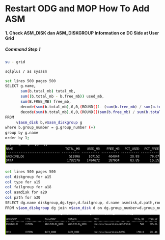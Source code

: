 # Restart ODG and MOP How To Add ASM

#### 1. Check ASM_DISK dan ASM_DISKGROUP Information on DC Side at User Grid

##### Command Step 1
```bash
su - grid 
```
```bash
sqlplus / as sysasm
```
```bash
set lines 500 pages 500
SELECT g.name,
       sum(b.total_mb) total_mb,
       sum((b.total_mb - b.free_mb)) used_mb,
       sum(B.FREE_MB) free_mb,
       decode(sum(b.total_mb),0,0,(ROUND((1- (sum(b.free_mb) / sum(b.total_mb)))*100, 2))) pct_used,
       decode(sum(b.total_mb),0,0,(ROUND(((sum(b.free_mb) / sum(b.total_mb)))*100, 2))) pct_free
FROM
     v$asm_disk b,v$asm_diskgroup g
where b.group_number = g.group_number (+)
group by g.name
order by 1;
```
![Alt text](image-2.png)

```bash
set lines 500 pages 500
col diskgroup for a15
col type for a15
col failgroup for a18
col asmdisk for a20
col path for a30
SELECT dg.name diskgroup,dg.type,d.failgroup, d.name asmdisk,d.path,round(d.total_mb/1024,2)total_gb,round(d.free_mb/1024,2)free_gb 
FROM v$asm_diskgroup dg join v$asm_disk d on dg.group_number=d.group_number order by 4;
```

![Alt text](image-3.png)
